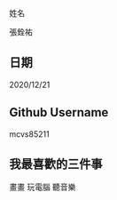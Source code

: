 姓名

張銓祐

日期
----
2020/12/21

Github Username
---------------
mcvs85211

我最喜歡的三件事
---------------
畫畫 玩電腦 聽音樂